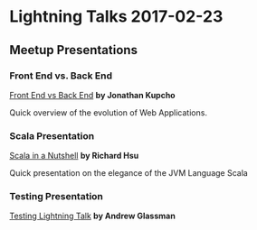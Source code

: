 # Lightning Talks 2017-02-23 
## Meetup Presentations

### Front End vs. Back End

[Front End vs Back End][frontend_presentation] __by Jonathan Kupcho__

Quick overview of the evolution of Web Applications.

### Scala Presentation

[Scala in a Nutshell][scala_presentation] __by Richard Hsu__

Quick presentation on the elegance of the JVM Language Scala

### Testing Presentation
[Testing Lightning Talk][testing_presentation] __by Andrew Glassman__

[testing_presentation]: https://docs.google.com/presentation/d/1648vx5_nEBA_BIvh0aGmcQoG8OeCa3TFT71SXlosLN0
[scala_presentation]: https://slides.com/richardhsu/scala-in-a-nutshell
[frontend_presentation]: https://github.com/GreaterMKEMeetup/lightning-talks-2017-02-23/raw/master/frontvsback.pptx
